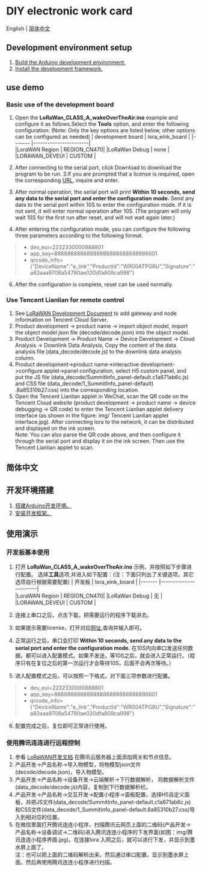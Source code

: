 # DIY electronic work card
English | [简体中文](##简体中文)
## Development environment setup
1. [Build the Arduino development environment.](https://heltec-automation.readthedocs.io/zh_CN/latest/general/how_to_install_git_and_arduino.html)   
2. [Install the development framework.](https://heltec-automation.readthedocs.io/zh_CN/latest/esp32/quick_start.html#git)   

## use demo
### Basic use of the development board
1. Open the **LoRaWan_CLASS_A_wakeOverTheAir.ino** example and configure it as follows.Select the **Tools** option, and enter the following configuration: (Note: Only the key options are listed below, other options can be configured as needed)
    | development board | lora_eink_board  |
    |------- |-----------------------|   
    |LoraWAN Region | REGION_CN470|
    |LoRaWan Debug  | none         |
    |LORAWAN_DEVEUI | CUSTOM     |
   
2. After connecting to the serial port, click Download to download the program to be run.
3.If you are prompted that a license is required, open the corresponding [URL](http://resource.heltec.cn/search), inquire and enter.
4. After normal operation, the serial port will print **Within 10 seconds, send any data to the serial port and enter the configuration mode.** Send any data to the serial port within 10S to enter the configuration mode. If it is not sent, it will enter normal operation after 10S. (The program will only wait 10S for the first run after reset, and will not wait again later.)
5. After entering the configuration mode, you can configure the following three parameters according to the following format.
>- dev_eui=2232330000888801
>- app_key=88888888888888888888888888886601
>- qrcode_info={"DeviceName":"e_link","ProductId":"WR00ATPGRU","Signature":"a83aaa9708a54790ae020dfa809ca998"}
6. After the configuration is complete, reset can be used normally.
### Use Tencent Lianlian for remote control
1. See [LoRaWAN Development Document](https://cloud.tencent.com/document/product/1081/52426) to add gateway and node information on Tencent Cloud Server.
2. Product development -> product name -> import object model, import the object model json file (decode/decode.json) into the object model.
3. Product Development -> Product Name -> Device Development -> Cloud Analysis -> Downlink Data Analysis, Copy the content of the data analysis file (data_decode/decode.js) to the downlink data analysis column.
4. Product development->product name->interactive development->configure applet->panel configuration, select H5 custom panel, and put the JS file (data_decode/SummitInfo_panel-default.c1a671ab6c.js) and CSS file (data_decode/1_SummitInfo_panel-default) .8a85310b27.css) into the corresponding location.
5. Open the Tencent Lianlian applet in WeChat, scan the QR code on the Tencent Cloud website (product development -> product name -> device debugging -> QR code) to enter the Tencent Lianlian applet delivery interface (as shown in the figure: img/ Tencent Lianlian applet interface.jpg). After connecting lora to the network, it can be distributed and displayed on the ink screen.        
Note: You can also parse the QR code above, and then configure it through the serial port and display it on the ink screen. Then use the Tencent Lianlian applet to scan.

## 简体中文
## 开发环境搭建
1. [搭建Arduino开发环境。](https://heltec-automation.readthedocs.io/zh_CN/latest/general/how_to_install_git_and_arduino.html)   
2. [安装开发框架。](https://heltec-automation.readthedocs.io/zh_CN/latest/esp32/quick_start.html#git)   

## 使用演示
### 开发板基本使用
1. 打开 **LoRaWan_CLASS_A_wakeOverTheAir.ino** 示例，并按照如下步骤进行配置。
 选择**工具**选项,并进入如下配置：(注：下面只列出了关键选项，其它选项自行根据需要配置)
    | 开发板  | lora_eink_board  |
    |------- |-----------------------|   
    |LoraWAN Region | REGION_CN470|
    |LoRaWan Debug  | 无          |
    |LORAWAN_DEVEUI | CUSTOM     |
   
2. 连接上串口之后，点击下载，把需要运行的程序下载进去。
3. 如果提示需要license，打开对应[网址](http://resource.heltec.cn/search),查询并输入即可。
4. 正常运行之后，串口会打印 **Within 10 seconds, send any data to the serial port and enter the configuration mode.** 在10S内向串口发送任何数据，都可以进入配置模式。如果不发送，等10S之后，就会进入正常运行。（程序只有在复位之后的第一次运行才会等待10S，后面不会再次等待。）
5. 进入配置模式之后，可以按照一下格式，对下面三项参数进行配置。
>- dev_eui=2232330000888801
>- app_key=88888888888888888888888888886601
>- qrcode_info={"DeviceName":"e_link","ProductId":"WR00ATPGRU","Signature":"a83aaa9708a54790ae020dfa809ca998"}
6. 配置完成之后，复位即可正常进行使用。
### 使用腾讯连连进行远程控制
1. 参看 [LoRaWAN开发文档](https://cloud.tencent.com/document/product/1081/52426) 在腾讯云服务器上面添加网关和节点信息。
2. 产品开发->产品名称->导入物模型，将物模型json文件(decode/decode.json)，导入物模型。
3. 产品开发->产品名称->设备开发->云端解析->下行数据解析， 将数据解析文件(data_decode/decode.js)内容，复制到下行数据解析栏。
4. 产品开发->产品名称->交互开发->配置小程序->面板配置，选择H5自定义面板，并把JS文件(data_decode/SummitInfo_panel-default.c1a671ab6c.js)和CSS文件(data_decode/1_SummitInfo_panel-default.8a85310b27.css)导入到相对应的位置。
5. 在微信里面打开腾讯连连小程序，扫描腾讯云网页上面的二维码(产品开发->产品名称->设备调试->二维码)进入腾讯连连小程序的下发界面(如图：img/腾讯连连小程序界面.jpg)。在连接lora 入网之后，就可以进行下发，并显示到墨水屏上面了。   
注：也可以把上面的二维码解析出来，然后通过串口配置，显示到墨水屏上面。然后再使用腾讯连连小程序进行扫描。